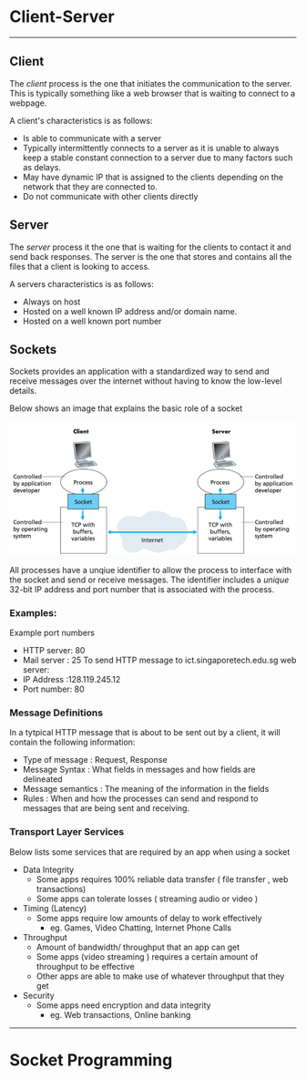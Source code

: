 # Client-Server
---
## Client
The *client* process is the  one that initiates the communication to the server. This is typically something like a web browser that is waiting to connect to a webpage.

A client's characteristics is as follows:
- Is able to communicate with a server
- Typically intermittently connects to a server as it is unable to always keep a stable constant connection to a server due to many factors such as delays.
- May have dynamic IP that is assigned to the clients depending on the network that they are connected to.
- Do not communicate with other clients directly

## Server
The *server* process it the one that is waiting for the clients to contact it and send back responses. The server is the one that stores and contains all the files that a client is looking to access.

A servers characteristics is as follows:
- Always on host
- Hosted on a well known IP address and/or domain name.
- Hosted on a well known port number

## Sockets
Sockets provides an application with a standardized way to send and receive messages over the internet without having to know the low-level details.

Below shows an image that explains the basic role of a socket

![Socket](https://github.com/greed-k/DP-Study/blob/master/CSD%202160%20(Networking)/images/socket.png)

All processes have a unqiue identifier to allow the process to interface with the socket and send or receive messages. The identifier includes a *unique* 32-bit IP address and port number that is associated with the process.

### Examples:
Example port numbers
- HTTP server: 80
- Mail server : 25
To send HTTP message to ict.singaporetech.edu.sg web server:
- IP Address :128.119.245.12
- Port number: 80

### Message Definitions
In a tytpical HTTP message that is about to be sent out by a client, it will contain the following information:
- Type of message : Request, Response
- Message Syntax : What fields in messages and how fields are delineated
- Message semantics : The meaning of the information in the fields
- Rules :  When and how the processes can send and respond to messages that are being sent and receiving.

### Transport Layer Services 
Below lists some services that are required by an app when using a socket
- Data Integrity
	- Some apps requires 100% reliable data transfer ( file transfer , web transactions)
	- Some apps can tolerate losses ( streaming audio or video )
- Timing (Latency)
	- Some apps require low amounts of delay to work effectively 
		- eg. Games, Video Chatting, Internet Phone Calls
- Throughput
	- Amount of bandwidth/ throughput that an app can get
	- Some apps (video streaming ) requires a certain amount of throughput to be effective
	- Other apps are able to make use of whatever throughput that they get
- Security 
	- Some apps need encryption and data integrity
		- eg. Web transactions, Online banking


---
# Socket Programming
